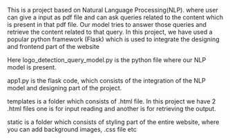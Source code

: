 This is a project based on Natural Language Processing(NLP). where user can give a input as pdf file and can ask queries related to the content which is present in that pdf file. Our model
tries to answer those queries and retrieve the content related to that query. In this project, we have used a popular python framework (Flask) which is used to integrate the designing and 
frontend part of the website

Here logo_detection_query_model.py is the python file where our NLP model is present.

app1.py is the flask code, which consists of the integration of the NLP model and designing part of the project.

templates is a folder which consists of .html file. In this project we have 2 .html files one is for input reading and another is for retrieving the output.

static is a folder which consists of styling part of the entire website, where you can add background images, .css file etc 
